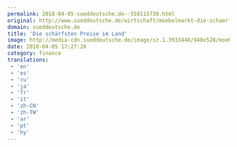 ```yaml
---
permalink: 2018-04-05-sueddeutsche.de--558115738.html
original: http://www.sueddeutsche.de/wirtschaft/moebelmarkt-die-schaerfsten-preise-im-land-1.3932409
domain: sueddeutsche.de
title: 'Die schärfsten Preise im Land'
image: http://media-cdn.sueddeutsche.de/image/sz.1.3933448/940x528/moebelhaus.jpg?v=1522947849
date: 2018-04-05 17:27:28
category: finance
translations: 
 - 'en'
 - 'es'
 - 'ru'
 - 'ja'
 - 'fr'
 - 'it'
 - 'zh-CN'
 - 'zh-TW'
 - 'ar'
 - 'pt'
 - 'hy'
---
```


